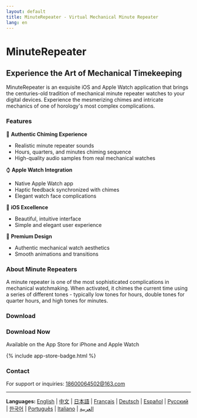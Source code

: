 ```yaml
---
layout: default
title: MinuteRepeater - Virtual Mechanical Minute Repeater
lang: en
---
```


# MinuteRepeater
## Experience the Art of Mechanical Timekeeping

MinuteRepeater is an exquisite iOS and Apple Watch application that brings the centuries-old tradition of mechanical minute repeater watches to your digital devices. Experience the mesmerizing chimes and intricate mechanics of one of horology's most complex complications.

### Features

🎵 **Authentic Chiming Experience**
- Realistic minute repeater sounds
- Hours, quarters, and minutes chiming sequence
- High-quality audio samples from real mechanical watches

⌚ **Apple Watch Integration**
- Native Apple Watch app
- Haptic feedback synchronized with chimes
- Elegant watch face complications

📱 **iOS Excellence**
- Beautiful, intuitive interface
- Simple and elegant user experience

🎨 **Premium Design**
- Authentic mechanical watch aesthetics
- Smooth animations and transitions

### About Minute Repeaters

A minute repeater is one of the most sophisticated complications in mechanical watchmaking. When activated, it chimes the current time using a series of different tones - typically low tones for hours, double tones for quarter hours, and high tones for minutes.

### Download

<div class="download-section">
<h3>Download Now</h3>
<p>Available on the App Store for iPhone and Apple Watch</p>
{% include app-store-badge.html %}
</div>

### Contact

For support or inquiries: [18600064502@163.com](mailto:18600064502@163.com)

---

**Languages:** [English](./index.html) | [中文](./zh.html) | [日本語](./ja.html) | [Français](./fr.html) | [Deutsch](./de.html) | [Español](./es.html) | [Русский](./ru.html) | [한국어](./ko.html) | [Português](./pt.html) | [Italiano](./it.html) | [العربية](./ar.html)
